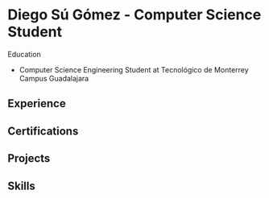 # Diego Sú Gómez - Computer Science Student

Education
- Computer Science Engineering Student at Tecnológico de Monterrey Campus Guadalajara

Experience
-

Certifications
-

Projects
-

Skills
- 
